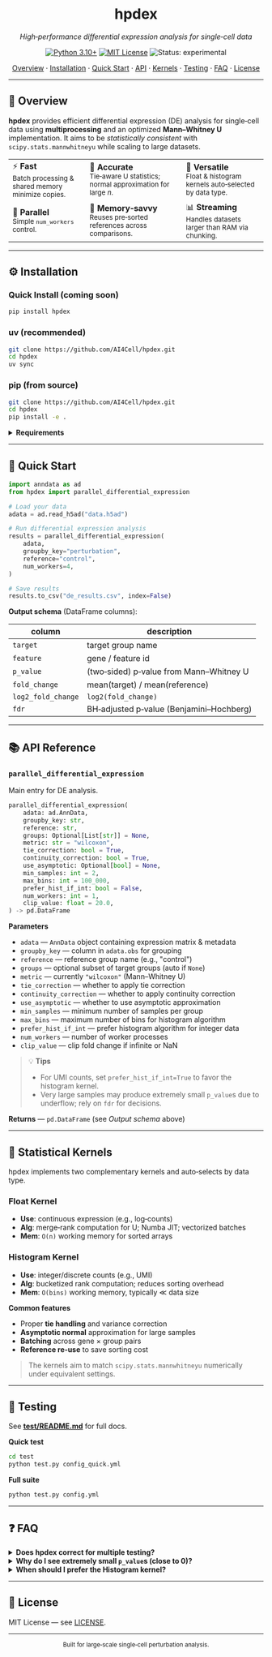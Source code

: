 <div align="center">

<!-- Optional logo -->

<!-- <img src=".github/assets/hpdex-logo.svg" width="96" alt="hpdex logo" /> -->

<h1>hpdex</h1>

<p><em>High‑performance differential expression analysis for single‑cell data</em></p>

<p>
  <a href="https://www.python.org/downloads/"><img src="https://img.shields.io/badge/python-3.10%2B-blue.svg" alt="Python 3.10+" /></a>
  <a href="LICENSE"><img src="https://img.shields.io/badge/license-MIT-green.svg" alt="MIT License" /></a>
  <img src="https://img.shields.io/badge/status-experimental-purple" alt="Status: experimental" />
</p>

<p>
  <a href="#-overview">Overview</a> ·
  <a href="#-installation">Installation</a> ·
  <a href="#-quick-start">Quick Start</a> ·
  <a href="#-api-reference">API</a> ·
  <a href="#-statistical-kernels">Kernels</a> ·
  <a href="#-testing">Testing</a> ·
  <a href="#-faq">FAQ</a> ·
  <a href="#-license">License</a>
</p>

</div>

---

## 🔎 Overview

**hpdex** provides efficient differential expression (DE) analysis for single‑cell data using **multiprocessing** and an optimized **Mann–Whitney U** implementation. It aims to be *statistically consistent* with `scipy.stats.mannwhitneyu` while scaling to large datasets.

<table>
  <tr>
    <td>⚡️ <strong>Fast</strong><br/><small>Batch processing & shared memory minimize copies.</small></td>
    <td>🧠 <strong>Accurate</strong><br/><small>Tie‑aware U statistics; normal approximation for large <i>n</i>.</small></td>
    <td>🧰 <strong>Versatile</strong><br/><small>Float & histogram kernels auto‑selected by data type.</small></td>
  </tr>
  <tr>
    <td>🧵 <strong>Parallel</strong><br/><small>Simple <code>num_workers</code> control.</small></td>
    <td>💾 <strong>Memory‑savvy</strong><br/><small>Reuses pre‑sorted references across comparisons.</small></td>
    <td>📊 <strong>Streaming</strong><br/><small>Handles datasets larger than RAM via chunking.</small></td>
  </tr>
</table>

---

## ⚙️ Installation

### Quick Install (coming soon)

```bash
pip install hpdex
```

### uv (recommended)

```bash
git clone https://github.com/AI4Cell/hpdex.git
cd hpdex
uv sync
```

### pip (from source)

```bash
git clone https://github.com/AI4Cell/hpdex.git
cd hpdex
pip install -e .
```

<details>
<summary><strong>Requirements</strong></summary>

* Python ≥ 3.10
* <code>numpy</code>, <code>scipy</code>, <code>numba</code>, <code>pandas</code>, <code>anndata</code>

</details>

---

## 🚀 Quick Start

```python
import anndata as ad
from hpdex import parallel_differential_expression

# Load your data
adata = ad.read_h5ad("data.h5ad")

# Run differential expression analysis
results = parallel_differential_expression(
    adata,
    groupby_key="perturbation",
    reference="control",
    num_workers=4,
)

# Save results
results.to_csv("de_results.csv", index=False)
```

**Output schema** (DataFrame columns):

| column             | description                              |
| ------------------ | ---------------------------------------- |
| `target`           | target group name                        |
| `feature`          | gene / feature id                        |
| `p_value`          | (two‑sided) p‑value from Mann–Whitney U  |
| `fold_change`      | mean(target) / mean(reference)           |
| `log2_fold_change` | `log2(fold_change)`                      |
| `fdr`              | BH‑adjusted p‑value (Benjamini–Hochberg) |

---

## 📚 API Reference

### `parallel_differential_expression`

Main entry for DE analysis.

```python
parallel_differential_expression(
    adata: ad.AnnData,
    groupby_key: str,
    reference: str,
    groups: Optional[List[str]] = None,
    metric: str = "wilcoxon",
    tie_correction: bool = True,
    continuity_correction: bool = True,
    use_asymptotic: Optional[bool] = None,
    min_samples: int = 2,
    max_bins: int = 100_000,
    prefer_hist_if_int: bool = False,
    num_workers: int = 1,
    clip_value: float = 20.0,
) -> pd.DataFrame
```

**Parameters**

* `adata` — `AnnData` object containing expression matrix & metadata
* `groupby_key` — column in `adata.obs` for grouping
* `reference` — reference group name (e.g., "control")
* `groups` — optional subset of target groups (auto if `None`)
* `metric` — currently `"wilcoxon"` (Mann–Whitney U)
* `tie_correction` — whether to apply tie correction
* `continuity_correction` — whether to apply continuity correction
* `use_asymptotic` — whether to use asymptotic approximation
* `min_samples` — minimum number of samples per group
* `max_bins` — maximum number of bins for histogram algorithm
* `prefer_hist_if_int` — prefer histogram algorithm for integer data
* `num_workers` — number of worker processes
* `clip_value` — clip fold change if infinite or NaN

> 💡 **Tips**
>
> * For UMI counts, set `prefer_hist_if_int=True` to favor the histogram kernel.
> * Very large samples may produce extremely small `p_value`s due to underflow; rely on `fdr` for decisions.

**Returns** — `pd.DataFrame` (see *Output schema* above)

---

## 🧪 Statistical Kernels

hpdex implements two complementary kernels and auto‑selects by data type.

### Float Kernel

* **Use**: continuous expression (e.g., log‑counts)
* **Alg**: merge‑rank computation for U; Numba JIT; vectorized batches
* **Mem**: `O(n)` working memory for sorted arrays

### Histogram Kernel

* **Use**: integer/discrete counts (e.g., UMI)
* **Alg**: bucketized rank computation; reduces sorting overhead
* **Mem**: `O(bins)` working memory, typically ≪ data size

**Common features**

* Proper **tie handling** and variance correction
* **Asymptotic normal** approximation for large samples
* **Batching** across gene × group pairs
* **Reference re‑use** to save sorting cost

> The kernels aim to match `scipy.stats.mannwhitneyu` numerically under equivalent settings.

---

## 🧷 Testing

See **[test/README.md](test/README.md)** for full docs.

**Quick test**

```bash
cd test
python test.py config_quick.yml
```

**Full suite**

```bash
python test.py config.yml
```

---

## ❓ FAQ

<details>
<summary><strong>Does hpdex correct for multiple testing?</strong></summary>
Yes. The returned <code>fdr</code> column applies Benjamini–Hochberg (BH) adjustment to the raw <code>p_value</code>s.
</details>

<details>
<summary><strong>Why do I see extremely small <code>p_value</code>s (close to 0)?</strong></summary>
For very large samples and strong effects, underflow can make values effectively <code>0.0</code> in float precision. This is expected; rely on <code>fdr</code> for decision making.
</details>

<details>
<summary><strong>When should I prefer the Histogram kernel?</strong></summary>
When the data are integer UMI counts with limited range. It avoids full sorting per target and is usually faster and more memory‑efficient.
</details>

---

## 📄 License

MIT License — see [LICENSE](LICENSE).

---

<div align="center">
  <sub>Built for large‑scale single‑cell perturbation analysis.</sub>
</div>
